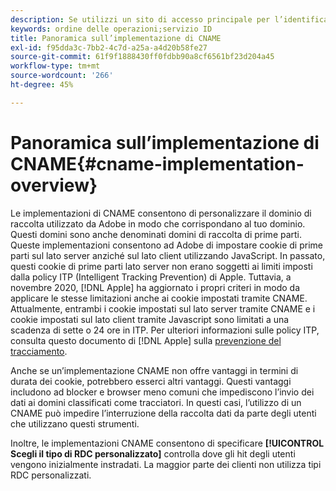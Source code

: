 ```yaml
---
description: Se utilizzi un sito di accesso principale per l’identificazione dei clienti prima che visitino altri domini, un CNAME consente il monitoraggio tra più domini nei browser che non accettano i cookie di terze parti (ad esempio Safari).
keywords: ordine delle operazioni;servizio ID
title: Panoramica sull’implementazione di CNAME
exl-id: f95dda3c-7bb2-4c7d-a25a-a4d20b58fe27
source-git-commit: 61f9f1888430ff0fdbb90a8cf6561bf23d204a45
workflow-type: tm+mt
source-wordcount: '266'
ht-degree: 45%

---
```


# Panoramica sull’implementazione di CNAME{#cname-implementation-overview}

Le implementazioni di CNAME consentono di personalizzare il dominio di raccolta utilizzato da Adobe in modo che corrispondano al tuo dominio. Questi domini sono anche denominati domini di raccolta di prime parti. Queste implementazioni consentono ad Adobe di impostare cookie di prime parti sul lato server anziché sul lato client utilizzando JavaScript. In passato, questi cookie di prime parti lato server non erano soggetti ai limiti imposti dalla policy ITP (Intelligent Tracking Prevention) di Apple. Tuttavia, a novembre 2020, [!DNL Apple] ha aggiornato i propri criteri in modo da applicare le stesse limitazioni anche ai cookie impostati tramite CNAME. Attualmente, entrambi i cookie impostati sul lato server tramite CNAME e i cookie impostati sul lato client tramite Javascript sono limitati a una scadenza di sette o 24 ore in ITP. Per ulteriori informazioni sulle policy ITP, consulta questo documento di [!DNL Apple] sulla [prevenzione del tracciamento](https://webkit.org/tracking-prevention/#intelligent-tracking-prevention-itp).

Anche se un’implementazione CNAME non offre vantaggi in termini di durata dei cookie, potrebbero esserci altri vantaggi. Questi vantaggi includono ad blocker e browser meno comuni che impediscono l’invio dei dati ai domini classificati come tracciatori. In questi casi, l’utilizzo di un CNAME può impedire l’interruzione della raccolta dati da parte degli utenti che utilizzano questi strumenti.

Inoltre, le implementazioni CNAME consentono di specificare **[!UICONTROL Scegli il tipo di RDC personalizzato]** controlla dove gli hit degli utenti vengono inizialmente instradati. La maggior parte dei clienti non utilizza tipi RDC personalizzati.
